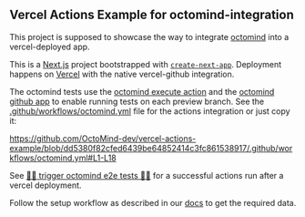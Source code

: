 
## Vercel Actions Example for octomind-integration

This project is supposed to showcase the way to integrate [octomind](https://octomind.dev) into a vercel-deployed app.

This is a [Next.js](https://nextjs.org/) project bootstrapped with [`create-next-app`](https://github.com/vercel/next.js/tree/canary/packages/create-next-app).
Deployment happens on [Vercel](https://vercel.com) with the native vercel-github integration.

The octomind tests use the [octomind execute action](https://github.com/OctoMind-dev/automagically-action-execute) and the [octomind github app](https://github.com/apps/octomind-dev)
to enable running tests on each preview branch. See the [.github/workflows/octomind.yml](.github/workflows/octomind.yml) file for the actions integration or just copy it:

https://github.com/OctoMind-dev/vercel-actions-example/blob/dd5380f82cfed6439be64852414c3fc861538917/.github/workflows/octomind.yml#L1-L18

See [🚀🐙 trigger octomind e2e tests 🚀🐙](https://github.com/OctoMind-dev/vercel-actions-example/actions/runs/5613582651/job/15209923666?pr=1) for a successful actions run after a vercel deployment.

Follow the setup workflow as described in our [docs](https://www.octomind.dev/docs/integrations/quickstart-Vercel) to get the required data.

